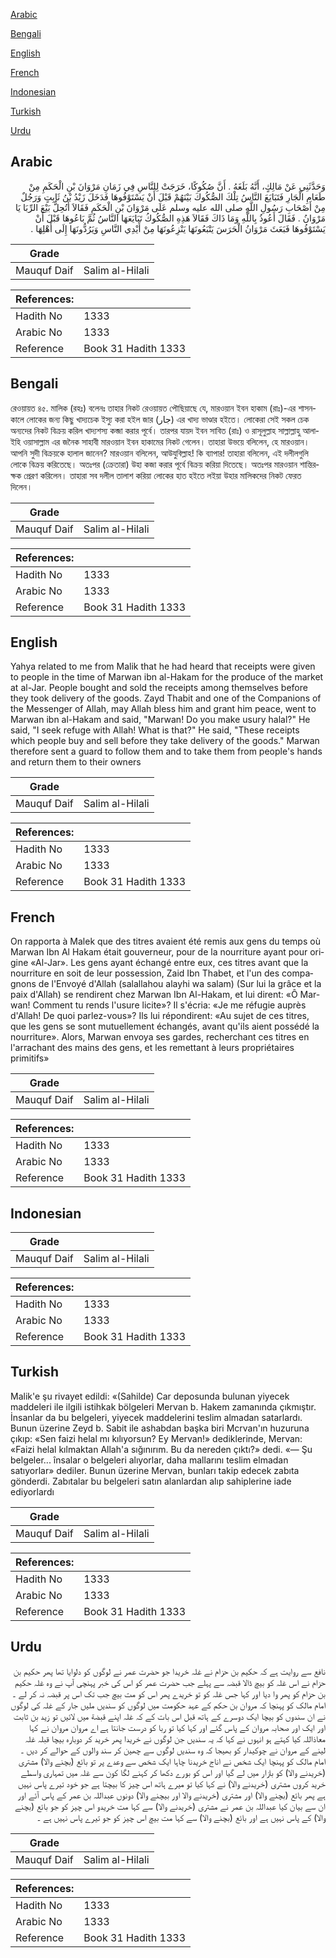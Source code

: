 [Arabic](#arabic)

[Bengali](#bengali)

[English](#english)

[French](#french)

[Indonesian](#indonesian)

[Turkish](#turkish)

[Urdu](#urdu)

## Arabic


<div dir="rtl" lang="ar" style={{fontSize:'larger',backgroundColor:'#f8f9fa',padding:20}}>
وَحَدَّثَنِي عَنْ مَالِكٍ، أَنَّهُ بَلَغَهُ ‏.‏ أَنَّ صُكُوكًا، خَرَجَتْ لِلنَّاسِ فِي زَمَانِ مَرْوَانَ بْنِ الْحَكَمِ مِنْ طَعَامِ الْجَارِ فَتَبَايَعَ النَّاسُ تِلْكَ الصُّكُوكَ بَيْنَهُمْ قَبْلَ أَنْ يَسْتَوْفُوهَا فَدَخَلَ زَيْدُ بْنُ ثَابِتٍ وَرَجُلٌ مِنْ أَصْحَابِ رَسُولِ اللَّهِ صلى الله عليه وسلم عَلَى مَرْوَانَ بْنِ الْحَكَمِ فَقَالاَ أَتُحِلُّ بَيْعَ الرِّبَا يَا مَرْوَانُ ‏.‏ فَقَالَ أَعُوذُ بِاللَّهِ وَمَا ذَاكَ فَقَالاَ هَذِهِ الصُّكُوكُ تَبَايَعَهَا النَّاسُ ثُمَّ بَاعُوهَا قَبْلَ أَنْ يَسْتَوْفُوهَا فَبَعَثَ مَرْوَانُ الْحَرَسَ يَتْبَعُونَهَا يَنْزِعُونَهَا مِنْ أَيْدِي النَّاسِ وَيَرُدُّونَهَا إِلَى أَهْلِهَا ‏.‏
</div>
<div style={{backgroundColor:'#f8f9fa',padding:20, marginBottom: 10}}><table> <thead> <tr> <th>Grade</th> <th></th> </tr> </thead> <tbody> <tr><td>Mauquf Daif</td><td>Salim al-Hilali</td></tr></tbody></table><table> <thead> <tr> <th>References:</th> <th></th> </tr> </thead> <tbody><tr><td>Hadith No</td><td>1333</td></tr><tr><td>Arabic No</td><td>1333</td></tr><tr><td>Reference</td><td>Book 31 Hadith 1333</td></tr></tbody></table></div>

## Bengali


<div dir="ltr" lang="bn" style={{fontSize:'larger',backgroundColor:'#f8f9fa',padding:20}}>
রেওয়ায়ত ৪৫. মালিক (রহঃ) বলেনঃ তাহার নিকট রেওয়ায়ত পৌছিয়াছে যে, মারওয়ান ইবন হাকাম (রাঃ)-এর শাসনকালে লোকের জন্য কিছু খাদ্যচেক ইস্যু করা হইল জার (جار) এর খাদ্য ভাণ্ডার হইতে। লোকেরা সেই সকল চেক অন্যদের নিকট বিক্রয় করিল খাদ্যশস্য কব্জা করার পূর্বে। তারপর যায়দ ইবন সাবিত (রাঃ) ও রাসূলুল্লাহ সাল্লাল্লাহু আলাইহি ওয়াসাল্লাম এর জনৈক সাহাবী মারওয়ান ইবন হাকামের নিকট গেলেন। তাহারা উভয়ে বলিলেন, হে মারওয়ান। আপনি সুদী বিক্রয়কে হালাল জানেন? মারওয়ান বলিলেন, আউযুবিল্লাহ! কি ব্যাপার! তাহারা বলিলেন, এই দলীলগুলি লোকে বিক্রয় করিতেছে। অতঃপর (ক্রেতারা) উহা কজা করার পূর্বে বিক্রয় করিয়া দিতেছে। অতঃপর মারওয়ান শান্তিরক্ষক প্রেরণ করিলেন। তাহারা সব দলীল তালাশ করিয়া লোকের হাত হইতে লইয়া উহার মালিকদের নিকট ফেরত দিলেন।
</div>
<div style={{backgroundColor:'#f8f9fa',padding:20, marginBottom: 10}}><table> <thead> <tr> <th>Grade</th> <th></th> </tr> </thead> <tbody> <tr><td>Mauquf Daif</td><td>Salim al-Hilali</td></tr></tbody></table><table> <thead> <tr> <th>References:</th> <th></th> </tr> </thead> <tbody><tr><td>Hadith No</td><td>1333</td></tr><tr><td>Arabic No</td><td>1333</td></tr><tr><td>Reference</td><td>Book 31 Hadith 1333</td></tr></tbody></table></div>

## English


<div dir="ltr" lang="en" style={{fontSize:'larger',backgroundColor:'#f8f9fa',padding:20}}>
Yahya related to me from Malik that he had heard that receipts were given to people in the time of Marwan ibn al-Hakam for the produce of the market at al-Jar. People bought and sold the receipts among themselves before they took delivery of the goods. Zayd Thabit and one of the Companions of the Messenger of Allah, may Allah bless him and grant him peace, went to Marwan ibn al-Hakam and said, "Marwan! Do you make usury halal?" He said, "I seek refuge with Allah! What is that?" He said, "These receipts which people buy and sell before they take delivery of the goods." Marwan therefore sent a guard to follow them and to take them from people's hands and return them to their owners
</div>
<div style={{backgroundColor:'#f8f9fa',padding:20, marginBottom: 10}}><table> <thead> <tr> <th>Grade</th> <th></th> </tr> </thead> <tbody> <tr><td>Mauquf Daif</td><td>Salim al-Hilali</td></tr></tbody></table><table> <thead> <tr> <th>References:</th> <th></th> </tr> </thead> <tbody><tr><td>Hadith No</td><td>1333</td></tr><tr><td>Arabic No</td><td>1333</td></tr><tr><td>Reference</td><td>Book 31 Hadith 1333</td></tr></tbody></table></div>

## French


<div dir="ltr" lang="fr" style={{fontSize:'larger',backgroundColor:'#f8f9fa',padding:20}}>
On rapporta à Malek que des titres avaient été remis aux gens du temps où Marwan Ibn Al Hakam était gouverneur, pour de la nourriture ayant pour origine «Al-Jar». Les gens ayant échangé entre eux, ces titres avant que la nourriture en soit de leur possession, Zaid Ibn Thabet, et l'un des compagnons de l'Envoyé d'Allah (salallahou alayhi wa salam) (Sur lui la grâce et la paix d'Allah) se rendirent chez Marwan Ibn Al-Hakam, et lui dirent: «Ô Marwan! Comment tu rends l'usure licite»? Il s'écria: «Je me réfugie auprès d'Allah! De quoi parlez-vous»? Ils lui répondirent: «Au sujet de ces titres, que les gens se sont mutuellement échangés, avant qu'ils aient possédé la nourriture». Alors, Marwan envoya ses gardes, recherchant ces titres en l'arrachant des mains des gens, et les remettant à leurs propriétaires primitifs»
</div>
<div style={{backgroundColor:'#f8f9fa',padding:20, marginBottom: 10}}><table> <thead> <tr> <th>Grade</th> <th></th> </tr> </thead> <tbody> <tr><td>Mauquf Daif</td><td>Salim al-Hilali</td></tr></tbody></table><table> <thead> <tr> <th>References:</th> <th></th> </tr> </thead> <tbody><tr><td>Hadith No</td><td>1333</td></tr><tr><td>Arabic No</td><td>1333</td></tr><tr><td>Reference</td><td>Book 31 Hadith 1333</td></tr></tbody></table></div>

## Indonesian


<div dir="ltr" lang="id" style={{fontSize:'larger',backgroundColor:'#f8f9fa',padding:20}}>

</div>
<div style={{backgroundColor:'#f8f9fa',padding:20, marginBottom: 10}}><table> <thead> <tr> <th>Grade</th> <th></th> </tr> </thead> <tbody> <tr><td>Mauquf Daif</td><td>Salim al-Hilali</td></tr></tbody></table><table> <thead> <tr> <th>References:</th> <th></th> </tr> </thead> <tbody><tr><td>Hadith No</td><td>1333</td></tr><tr><td>Arabic No</td><td>1333</td></tr><tr><td>Reference</td><td>Book 31 Hadith 1333</td></tr></tbody></table></div>

## Turkish


<div dir="ltr" lang="tr" style={{fontSize:'larger',backgroundColor:'#f8f9fa',padding:20}}>
Malik'e şu rivayet edildi: «(Sahilde) Car deposunda bulunan yiyecek maddeleri ile ilgili istihkak bölgeleri Mervan b. Hakem zamanında çıkmıştır. İnsanlar da bu belgeleri, yiyecek maddelerini teslim almadan satarlardı. Bunun üzerine Zeyd b. Sabit ile ashabdan başka biri Mcrvan'ın huzuruna çıkıp: «Sen faizi helal mı kılıyorsun? Ey Mervan!» dediklerinde, Mervan: «Faizi helal kılmaktan Allah'a sığınırım. Bu da nereden çıktı?» dedi. «— Şu belgeler... însalar o belgeleri alıyorlar, daha mallarını teslim elmadan satıyorlar» dediler. Bunun üzerine Mervan, bunları takip edecek zabıta gönderdi. Zabıtalar bu belgeleri satın alanlardan alıp sahiplerine iade ediyorlardı
</div>
<div style={{backgroundColor:'#f8f9fa',padding:20, marginBottom: 10}}><table> <thead> <tr> <th>Grade</th> <th></th> </tr> </thead> <tbody> <tr><td>Mauquf Daif</td><td>Salim al-Hilali</td></tr></tbody></table><table> <thead> <tr> <th>References:</th> <th></th> </tr> </thead> <tbody><tr><td>Hadith No</td><td>1333</td></tr><tr><td>Arabic No</td><td>1333</td></tr><tr><td>Reference</td><td>Book 31 Hadith 1333</td></tr></tbody></table></div>

## Urdu


<div dir="rtl" lang="ur" style={{fontSize:'larger',backgroundColor:'#f8f9fa',padding:20}}>
نافع سے روایت ہے کہ حکیم بن حزام نے غلہ خریدا جو حضرت عمر نے لوگوں کو دلوایا تھا پھر حکیم بن حزام نے اس غلہ کو بیچ ڈالا قبضہ سے پہلے جب حضرت عمر کو اس کی خبر پہنچی آپ نے وہ غلہ حکیم بن حزام کو پھر وا دیا اور کہا جس غلہ کو تو خریدے پھر اس کو مت بیچ جب تک اس پر قبضہ نہ کر لے ۔ امام مالک کو پہنچا کہ مروان بن حکم کے عہد حکومت میں لوگوں کو سندیں ملیں جار کے غلہ کی لوگوں نے ان سندوں کو بیچا ایک دوسرے کے ہاتھ قبل اس بات کے کہ غلہ اپنے قبضة میں لائیں تو زید بن ثابت اور ایک اور صحابہ مروان کے پاس گئے اور کہا کیا تو ربا کو درست جانتا ہے اے مروان مروان نے کہا معاذاللہ کیا کہتے ہو انہوں نے کہا کہ یہ سندیں جن لوگوں نے خریدا پھر خرید کر دوبارہ بیچا قبلہ غلہ لینے کے مروان نے چوکیدار کو بھیجا کہ وہ سندیں لوگوں سے چھین کر سند والوں کے حوالے کر دیں ۔ امام مالک کو پہنچا ایک شخص نے اناج خریدنا چاہا ایک شخص سے وعدے پر تو بائع (بچنے والا) مشتری (خریدنے والا) کو بازار میں لے گیا اور اس کو بورے دکھا کر کہنے لگا کون سے غلہ میں تمہاری واسطے خرید کروں مشتری (خریدنے والا) نے کہا کیا تو میرے ہاتھ اس چیز کا بیچتا ہے جو خود تیرے پاس نہیں ہے پھر بائع (بچنے والا) اور مشتری (خریدنے والا اور بیچنے والا) دونوں عبداللہ بن عمر کے پاس آئے اور ان سے بیان کیا عبداللہ بن عمر نے مشتری (خریدنے والا) سے کہا مت خریدو اس چیز کو جو بائع (بچنے والا) کے پاس نہیں ہے اور بائع (بچنے والا) سے کہا مت بیچ اس چیز کو جو تیرے پاس نہیں ہے ۔
</div>
<div style={{backgroundColor:'#f8f9fa',padding:20, marginBottom: 10}}><table> <thead> <tr> <th>Grade</th> <th></th> </tr> </thead> <tbody> <tr><td>Mauquf Daif</td><td>Salim al-Hilali</td></tr></tbody></table><table> <thead> <tr> <th>References:</th> <th></th> </tr> </thead> <tbody><tr><td>Hadith No</td><td>1333</td></tr><tr><td>Arabic No</td><td>1333</td></tr><tr><td>Reference</td><td>Book 31 Hadith 1333</td></tr></tbody></table></div>